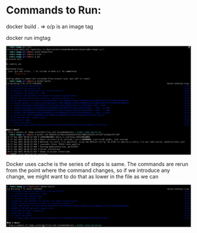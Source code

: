 # Commands to Run:

docker build .   => o/p is an image tag

docker run imgtag

![Alt text](image.png)

Docker uses cache is the series of steps is same.
The commands are rerun from the point where the command changes, so if we introduce any change, we might want to do that as lower in the file as we can

![Alt text](image-1.png)

